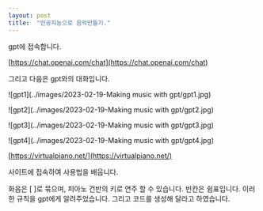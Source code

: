 ```yaml
---
layout: post
title:  "인공지능으로 음악만들기."
---
```

gpt에 접속합니다.

[https://chat.openai.com/chat](https://chat.openai.com/chat)

그리고 다음은 gpt와의 대화입니다.

![gpt1](../images/2023-02-19-Making music with gpt/gpt1.jpg)

![gpt2](../images/2023-02-19-Making music with gpt/gpt2.jpg)

![gpt3](../images/2023-02-19-Making music with gpt/gpt3.jpg)

![gpt4](../images/2023-02-19-Making music with gpt/gpt4.jpg)



[https://virtualpiano.net/](https://virtualpiano.net/)

사이트에 접속하여 사용법을 배웁니다. 

화음은 [ ]로 묶으며, 피아노 건반의 키로 연주 할 수 있습니다. 빈칸은 쉼표입니다. 이러한 규칙을 gpt에게 알려주었습니다. 그리고 코드를 생성해 달라고 하였습니다.



